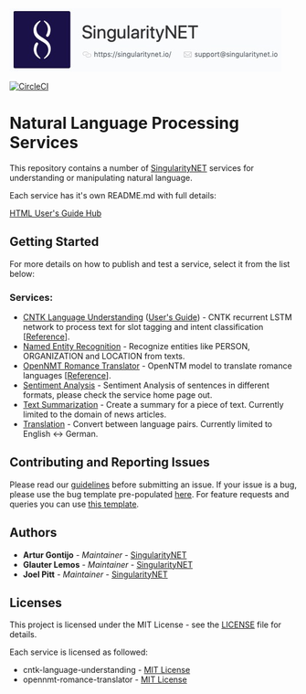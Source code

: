 [issue-template]: ../../issues/new?template=BUG_REPORT.md
[feature-template]: ../../issues/new?template=FEATURE_REQUEST.md

![singnetlogo](docs/assets/singnet-logo.jpg 'SingularityNET')

[![CircleCI](https://circleci.com/gh/singnet/nlp-services.svg?style=svg)](https://circleci.com/gh/singnet/nlp-services)

# Natural Language Processing Services

This repository contains a number of [SingularityNET](http://singularitynet.io) services for understanding or manipulating natural language.

Each service has it's own README.md with full details:

[HTML User's Guide Hub](https://singnet.github.io/nlp-services/)

## Getting Started

For more details on how to publish and test a service, select it from the list below:

### Services:

- [CNTK Language Understanding](cntk-language-understanding/) 
([User's Guide](docs/users_guide/cntk-language-understanding.md)) - CNTK recurrent LSTM network to process text for slot tagging and intent classification
[[Reference](https://cntk.ai/pythondocs/CNTK_202_Language_Understanding.html)].
- [Named Entity Recognition](named-entity-recognition/) - Recognize entities like PERSON, ORGANIZATION and LOCATION from texts.
- [OpenNMT Romance Translator](opennmt-romance-translator/) - OpenNTM model to translate romance languages [[Reference](http://forum.opennmt.net/t/training-romance-multi-way-model/86)].
- [Sentiment Analysis](sentiment-analysis/) - Sentiment Analysis of sentences in different formats, please check the service home page out.
- [Text Summarization](text-summarization/) - Create a summary for a piece of text. Currently limited to the domain of news articles.
- [Translation](translation/) - Convert between language pairs. Currently limited to English <-> German.

## Contributing and Reporting Issues

Please read our [guidelines](https://dev.singularitynet.io/docs/contribute/contribution-guidelines/#submitting-an-issue) 
before submitting an issue. If your issue is a bug, please use the bug template pre-populated [here][issue-template]. 
For feature requests and queries you can use [this template][feature-template].

## Authors

* **Artur Gontijo** - *Maintainer* - [SingularityNET](https://www.singularitynet.io)
* **Glauter Lemos** - *Maintainer* - [SingularityNET](https://www.singularitynet.io)
* **Joel Pitt** - *Maintainer* - [SingularityNET](https://www.singularitynet.io)

## Licenses

This project is licensed under the MIT License - see the [LICENSE](LICENSE) file for details.

Each service is licensed as followed:

- cntk-language-understanding - [MIT License](https://github.com/Microsoft/CNTK/blob/master/LICENSE.md)
- opennmt-romance-translator - [MIT License](https://github.com/OpenNMT/OpenNMT/blob/master/LICENSE.md)